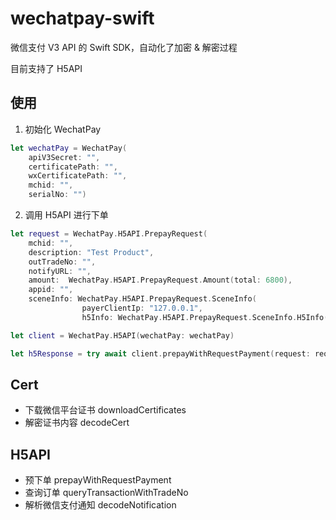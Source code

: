 # wechatpay-swift

微信支付 V3 API 的 Swift SDK，自动化了加密 & 解密过程

目前支持了 H5API

## 使用

1. 初始化 WechatPay 

```swift
let wechatPay = WechatPay(
    apiV3Secret: "",
    certificatePath: "",
    wxCertificatePath: "",
    mchid: "",
    serialNo: "")
```

2. 调用 H5API 进行下单

```swift
let request = WechatPay.H5API.PrepayRequest(
    mchid: "",
    description: "Test Product",
    outTradeNo: "",
    notifyURL: "",
    amount:  WechatPay.H5API.PrepayRequest.Amount(total: 6800),
    appid: "",
    sceneInfo: WechatPay.H5API.PrepayRequest.SceneInfo(
                payerClientIp: "127.0.0.1",
                h5Info: WechatPay.H5API.PrepayRequest.SceneInfo.H5Info(type: "Wap")))

let client = WechatPay.H5API(wechatPay: wechatPay)

let h5Response = try await client.prepayWithRequestPayment(request: request)
```

## Cert

- 下载微信平台证书 downloadCertificates
- 解密证书内容 decodeCert

## H5API 

- 预下单 prepayWithRequestPayment
- 查询订单 queryTransactionWithTradeNo
- 解析微信支付通知 decodeNotification 
